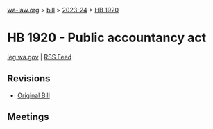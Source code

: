 [wa-law.org](/) > [bill](/bill/) > [2023-24](/bill/2023-24/) > [HB 1920](/bill/2023-24/hb/1920/)

# HB 1920 - Public accountancy act
[leg.wa.gov](https://app.leg.wa.gov/billsummary?BillNumber=1920&Year=2023&Initiative=false) | [RSS Feed](./rss.xml)

## Revisions
* [Original Bill](1/)

## Meetings